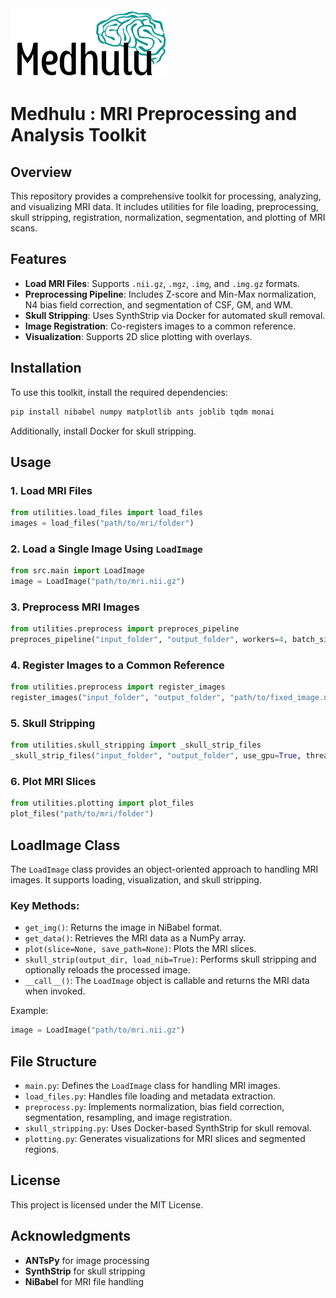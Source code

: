 <img src="docs/Medhulu.png" alt="MRI Slice" width="250" height="110">

# Medhulu : MRI Preprocessing and Analysis Toolkit

## Overview
This repository provides a comprehensive toolkit for processing, analyzing, and visualizing MRI data. It includes utilities for file loading, preprocessing, skull stripping, registration, normalization, segmentation, and plotting of MRI scans. 

## Features
- **Load MRI Files**: Supports `.nii.gz`, `.mgz`, `.img`, and `.img.gz` formats.
- **Preprocessing Pipeline**: Includes Z-score and Min-Max normalization, N4 bias field correction, and segmentation of CSF, GM, and WM.
- **Skull Stripping**: Uses SynthStrip via Docker for automated skull removal.
- **Image Registration**: Co-registers images to a common reference.
- **Visualization**: Supports 2D slice plotting with overlays.

## Installation
To use this toolkit, install the required dependencies:
```bash
pip install nibabel numpy matplotlib ants joblib tqdm monai
```
Additionally, install Docker for skull stripping.

## Usage
### 1. Load MRI Files
```python
from utilities.load_files import load_files
images = load_files("path/to/mri/folder")
```

### 2. Load a Single Image Using `LoadImage`
```python
from src.main import LoadImage
image = LoadImage("path/to/mri.nii.gz")
```

### 3. Preprocess MRI Images
```python
from utilities.preprocess import preproces_pipeline
preproces_pipeline("input_folder", "output_folder", workers=4, batch_size=10)
```

### 4. Register Images to a Common Reference
```python
from utilities.preprocess import register_images
register_images("input_folder", "output_folder", "path/to/fixed_image.nii.gz", transform="SyN", thread=4)
```

### 5. Skull Stripping
```python
from utilities.skull_stripping import _skull_strip_files
_skull_strip_files("input_folder", "output_folder", use_gpu=True, threads=4)
```

### 6. Plot MRI Slices
```python
from utilities.plotting import plot_files
plot_files("path/to/mri/folder")
```

## LoadImage Class
The `LoadImage` class provides an object-oriented approach to handling MRI images. It supports loading, visualization, and skull stripping.

### Key Methods:
- `get_img()`: Returns the image in NiBabel format.
- `get_data()`: Retrieves the MRI data as a NumPy array.
- `plot(slice=None, save_path=None)`: Plots the MRI slices.
- `skull_strip(output_dir, load_nib=True)`: Performs skull stripping and optionally reloads the processed image.
- `__call__()`: The `LoadImage` object is callable and returns the MRI data when invoked.

Example:
```python
image = LoadImage("path/to/mri.nii.gz")
```

## File Structure
- `main.py`: Defines the `LoadImage` class for handling MRI images.
- `load_files.py`: Handles file loading and metadata extraction.
- `preprocess.py`: Implements normalization, bias field correction, segmentation, resampling, and image registration.
- `skull_stripping.py`: Uses Docker-based SynthStrip for skull removal.
- `plotting.py`: Generates visualizations for MRI slices and segmented regions.

## License
This project is licensed under the MIT License.

## Acknowledgments
- **ANTsPy** for image processing
- **SynthStrip** for skull stripping
- **NiBabel** for MRI file handling

